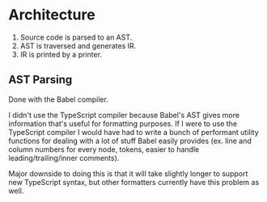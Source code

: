 # Architecture

1. Source code is parsed to an AST.
2. AST is traversed and generates IR.
3. IR is printed by a printer.

## AST Parsing

Done with the Babel compiler.

I didn't use the TypeScript compiler because Babel's AST gives more information that's useful for formatting purposes. If I were to use the TypeScript compiler I would have had to write a bunch of performant utility functions for dealing with a lot of stuff Babel easily provides (ex. line and column numbers for every node, tokens, easier to handle leading/trailing/inner comments).

Major downside to doing this is that it will take slightly longer to support new TypeScript syntax, but other formatters currently have this problem as well.
